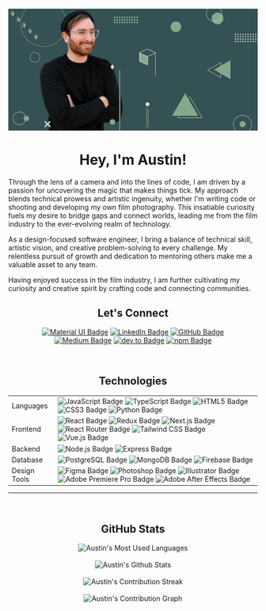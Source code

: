   <p align="center">
  <img src="images/github-banner.png" alt="austin">
  </p>

  <h1 align="center">Hey, I'm Austin!</h1>
  Through the lens of a camera and into the lines of code, I am driven by a passion for uncovering the magic that makes things tick. My approach blends technical prowess and artistic ingenuity, whether I'm writing code or shooting and developing my own film photography. This insatiable curiosity fuels my desire to bridge gaps and connect worlds, leading me from the film industry to the ever-evolving realm of technology.

As a design-focused software engineer, I bring a balance of technical skill, artistic vision, and
creative problem-solving to every challenge. My relentless pursuit of growth and dedication to
mentoring others make me a valuable asset to any team.

Having enjoyed success in the film industry, I am further cultivating my curiosity and creative
spirit by crafting code and connecting communities.

  <h2 align="center">Let's Connect</h2>
  <p align="center">
    <a
      href="https://www.austinrt.io/"
      target="_blank"
      ><img
            src="https://img.shields.io/badge/austinrt.io-2F3E46.svg?style=flat-square"
            alt="Material UI Badge"
          /></a>
    <a
      href="https://www.linkedin.com/in/austinrt/"
      target="_blank"
      ><img
        src="https://img.shields.io/badge/LinkedIn-0A66C2?logo=linkedin&logoColor=fff&style=flat-square"
        alt="LinkedIn Badge"
    /></a>
    <a
      href="https://www.github.com/austin-rt/"
      target="_blank"
      ><img
        src="https://img.shields.io/badge/GitHub-181717?logo=github&logoColor=fff&style=flat-square"
        alt="GitHub Badge"
    /></a>
    <br/>
    <a
      href="https://austinrt.medium.com/"
      target="_blank"
      ><img
        src="https://img.shields.io/badge/Medium-000?logo=medium&logoColor=fff&style=flat-square"
        alt="Medium Badge"
    /></a>
    <a
      href="https://dev.to/austinrt"
      target="_blank"
      ><img
      src="https://img.shields.io/badge/dev.to-0A0A0A?logo=devdotto&logoColor=fff&style=flat-square"
      alt="dev.to Badge"></a>
    <a
      href="https://www.npmjs.com/~austinrt"
      target="_blank"
      ><img
        src="https://img.shields.io/badge/npm-CB3837?logo=npm&logoColor=fff&style=flat-square"
        alt="npm Badge"
      />
    </a>
  </p>
  <br />
  <h2 align="center">Technologies</h1>
  <table>
    <tbody>
      <tr>
        <td>Languages</td>
        <td>
          <img
            src="https://img.shields.io/badge/JavaScript-F7DF1E?logo=javascript&logoColor=000&style=flat-square"
            alt="JavaScript Badge"
          />
          <img
            src="https://img.shields.io/badge/TypeScript-3178C6?logo=typescript&logoColor=fff&style=flat-square"
            alt="TypeScript Badge"
          />
          <img
            src="https://img.shields.io/badge/HTML5-E34F26?logo=html5&logoColor=fff&style=flat-square"
            alt="HTML5 Badge"
          />
          <img
            src="https://img.shields.io/badge/CSS3-1572B6?logo=css3&logoColor=fff&style=flat-square"
            alt="CSS3 Badge"
          />
          <img
            src="https://img.shields.io/badge/Python-3776AB?logo=python&logoColor=fff&style=flat-square"
            alt="Python Badge"
          />
        </td>
      </tr>
      <tr>
        <td>Frontend</td>
        <td>
          <img
            src="https://img.shields.io/badge/React-61DAFB?logo=react&logoColor=000&style=flat-square"
            alt="React Badge"
          />
          <img
            src="https://img.shields.io/badge/Redux-764ABC?logo=redux&logoColor=fff&style=flat-square"
            alt="Redux Badge"
          />
          <img
            src="https://img.shields.io/badge/Next.js-000?logo=nextdotjs&logoColor=fff&style=flat-square"
            alt="Next.js Badge"
          />
          <img
            alt="React Router Badge"
            src="https://img.shields.io/badge/React%20Router-CA4245?logo=reactrouter&logoColor=fff&style=flat-square"
          />
          <img
            src="https://img.shields.io/badge/Tailwind%20CSS-06B6D4?logo=tailwindcss&logoColor=fff&style=flat-square"
            alt="Tailwind CSS Badge"
          />
          <!-- <img
            src="https://img.shields.io/badge/Material%20UI-007FFF.svg?logo=data%3Aimage%2Fpng%3Bbase64%2CiVBORw0KGgoAAAANSUhEUgAAACAAAAAZCAMAAABn0dyjAAABpFBMVEX%2F%2F%2F%2F%2F%2F%2F%2F%2F%2F%2F%2F%2F%2F%2F%2F%2F%2F%2F%2F%2F%2F%2F%2F%2F%2F%2F%2F%2F%2F%2F%2F%2F%2F%2F%2F%2F%2F%2F%2F%2F%2F%2F%2F%2F%2F%2F%2F%2F%2F%2F%2F%2F%2F%2F%2F%2F%2F%2F%2F%2F%2F%2F%2F%2F%2F%2F%2F%2F%2F%2F%2F%2F%2F%2F%2F%2F%2F%2F%2F%2F%2F%2F%2F%2F%2F%2F%2F%2F%2F%2F%2F%2F%2F%2F%2F%2F%2F%2F%2F%2F%2F%2F%2F%2F%2F%2F%2F%2F%2F%2F%2F%2F%2F%2F%2F%2F%2F%2F%2F%2F%2F%2F%2F%2F%2F%2F%2F%2F%2F%2F%2F%2F%2F%2F%2F%2F%2F%2F%2F%2F%2F%2F%2F%2F%2F%2F%2F%2F%2F%2F%2F%2F%2F%2F%2F%2F%2F%2F%2F%2F%2F%2F%2F%2F%2F%2F%2F%2F%2F%2F%2F%2F%2F%2F%2F%2F%2F%2F%2F%2F%2F%2F%2F%2F%2F%2F%2F%2F%2F%2F%2F%2F%2F%2F%2F%2F%2F%2F%2F%2F%2F%2F%2F%2F%2F%2F%2F%2F%2F%2F%2F%2F%2F%2F%2F%2F%2F%2F%2F%2F%2F%2F%2F%2F%2F%2F%2F%2F%2F%2F%2F%2F%2F%2F%2F%2F%2F%2F%2F%2F%2F%2F%2F%2F%2F%2F%2F%2F%2F%2F%2F%2F%2F%2F%2F%2F%2F%2F%2F%2F%2F%2F%2F%2F%2F%2F%2F%2F%2F%2F%2F%2F%2F%2F%2F%2F%2F%2F%2F%2F%2F%2F%2F%2F%2F%2F%2F%2F%2F%2F%2F%2F%2F%2F%2F%2F%2F%2F%2F%2F%2F%2F%2F%2F%2F%2F%2F%2F%2F%2F%2F%2F%2F%2F%2F%2F%2F%2F%2F%2F%2F%2F%2F%2F%2F%2F%2F%2F%2F%2F%2F%2F%2F%2F%2F%2F%2F%2F%2F%2F%2F%2F%2F%2F%2F%2F%2F%2F%2F%2F%2F%2F%2F%2F%2F%2F%2F%2F%2F%2F%2F%2F%2F%2F%2F%2F%2F%2F%2F%2F%2F%2F%2F%2F%2F%2F%2F%2F%2F%2F%2F%2F%2F%2F%2F%2F%2F%2F%2F%2F%2F%2F%2F%2F%2F%2F%2F%2F%2F%2F%2F%2F%2F%2F%2F%2F%2F%2F%2F%2F%2F%2F%2F%2F%2F%2F%2F%2F%2F%2F%2F%2F%2F%2F%2F%2F%2F%2F%2F%2F%2F%2F%2F%2F%2F%2F%2F%2F%2F%2F%2F%2F%2F%2F%2F%2F%2F%2F%2F%2F%2F%2F%2F%2F%2F%2F%2F%2F%2F%2F%2F%2F%2F%2F%2F%2F%2F%2F%2F%2F%2F%2F%2F%2F%2F%2F%2F%2F%2F%2F%2F%2F%2F%2F%2F%2F%2F%2F%2F%2F%2F%2F%2F%2F%2F%2F%2F%2F%2F%2F%2F%2F%2F%2F%2F%2F%2F%2F%2F%2F%2F%2F%2F%2F%2F%2F%2F%2F%2F%2F%2F%2F%2F%2F%2F%2F%2F%2F%2F%2F%2F%2F%2F%2F%2F%2F%2F%2F%2F%2F%2F%2F%2F%2F%2F%2F%2F%2F%2F%2F%2F%2F%2F%2F%2F%2F%2F%2F8IgZTZAAAAi3RSTlMAAgMEBQYHCAkKCwwNDg8QERIVFxgZGh0fICEiJSYnKCkqLS4vMTI1Njc4Pj9AQ0RGSUpRUlRXWFpeX2hpamxvc3V6foWGiIuMjY%2BYmpyen6CjpKesrbCxs7W4ubq7vMLDxMXGx8rP0dPX2Nrb3N3e3%2BDh4uTl5ufo6ers7e7w8fLz9PX29%2Fj6%2B%2Fz9bRIcnQAAAXBJREFUeNpk0AOXM0EQheEb2%2Fps27aNtW3biHX%2F9E5PxXmO%2B7ytwtgrE5o9HLsC5VEPdjl4Bw0utpEXAFxoYxxrZOHPKdQIfY6TWS2wTZNbKiD3PvoAYX65TErgWCQPJSCnnxqg3B0iK8Ec2SOB0n0DOP23wGrg3F59aVVB7kDWvn%2Fcp5LKSOB6GwZUEL%2F1NcmKwv%2Fr8xJoJMgcx7UuUozch3mlMTgD4MkUNetvbICnGhz7Ugng%2FbCb%2FhGFxrgkAbzvtlLVADh7FboncQksveQWdqqBuNJBTfES4FhVwXh9EP6WoLJ2Qga1heCnOM8CwvJ6Vb76%2ByQA%2B6wKgEst5yDuDVPXd1vyBQkAE3QO2T7z3AjlfGteggrXEsmVD34ogU8H1CTqgkWSP%2FXtphfzVIr%2FUMO9Ts3kY%2BBmP3WjD1DLOkBd%2B6%2B8fPWNFfV87zdZkfgWQbOjiXu3Q%2BXDVRmwA51okHSaKQNOwGSRXebADecCAB9huN3nGl%2FiAAAAAElFTkSuQmCC&style=flat-square"
            alt="Material UI Badge"
          />
          <img
            src="https://img.shields.io/badge/Bootstrap-7952B3?logo=bootstrap&logoColor=fff&style=flat-square"
            alt="Bootstrap Badge"
          /> -->
          <img
            src="https://img.shields.io/badge/Vue.js-4FC08D?logo=vuedotjs&logoColor=fff&style=flat-square"
            alt="Vue.js Badge"
          />
        </td>
      </tr>
      <tr>
        <td>Backend</td>
        <td>
          <img
            src="https://img.shields.io/badge/Node.js-393?logo=nodedotjs&logoColor=fff&style=flat-square"
            alt="Node.js Badge"
          />
          <img
            src="https://img.shields.io/badge/Express.js-000000?logo=express&logoColor=2361DAFB&style=flat-square"
            alt="Express Badge"
          />
          <!-- <img
            src="https://img.shields.io/badge/Sequelize-52B0E7?logo=sequelize&logoColor=fff&style=flat-square"
            alt="Sequelize Badge"
          />
          <img
            alt="Mongoose Badge"
            src="https://img.shields.io/badge/Mongoose.js%20-890000?logo=%20&style=flat-square"
          />
          <img
            src="https://img.shields.io/badge/Django-092E20?logo=django&logoColor=fff&style=flat-square"
            alt="Django Badge"
          />
          <img
            src="https://img.shields.io/badge/Flask-000?logo=flask&logoColor=fff&style=flat-square"
            alt="Flask Badge"
          /> -->
        </td>
      </tr>
      <tr>
        <td>Database</td>
        <td>
          <img
            src="https://img.shields.io/badge/PostgreSQL-4169E1?logo=postgresql&logoColor=fff&style=flat-square"
            alt="PostgreSQL Badge"
          />
          <img
            src="https://img.shields.io/badge/MongoDB-47A248?logo=mongodb&logoColor=fff&style=flat-square"
            alt="MongoDB Badge"
          />
          <img
            src="https://img.shields.io/badge/Firebase-FFCA28?logo=firebase&logoColor=000&style=flat-square"
            alt="Firebase Badge"
          />
        </td>
      </tr>
      <tr>
        <td>Design Tools</td>
        <td>
          <img
            src="https://img.shields.io/badge/Figma-F24E1E?logo=figma&logoColor=fff&style=flat-square"
            alt="Figma Badge"
          />
          <img
            src="https://img.shields.io/badge/Photoshop-31A8FF?logo=adobephotoshop&logoColor=fff&style=flat-square"
            alt="Photoshop Badge"
          />
          <img
            src="https://img.shields.io/badge/Illustrator-FF9A00?logo=adobeillustrator&logoColor=fff&style=flat-square"
            alt="Illustrator Badge"
          />
          <img src="https://img.shields.io/badge/Adobe%20Premiere%20Pro-99F?logo=adobepremierepro&logoColor=fff&style=flat-square" alt="Adobe Premiere Pro Badge">
          <img src="https://img.shields.io/badge/Adobe%20After%20Effects-99F?logo=adobeaftereffects&logoColor=fff&style=flat-square" alt="Adobe After Effects Badge">
        </td>
      </tr>
      <!-- <tr>
        <td>Utilities</td>
        <td>
          <img
            src="https://img.shields.io/badge/Git-F05032?logo=git&logoColor=fff&style=flat-square"
            alt="Git Badge"
          />
          <img
            src="https://img.shields.io/badge/GitHub-181717?logo=github&logoColor=fff&style=flat-square"
            alt="GitHub Badge"
          />
          <img
            src="https://img.shields.io/badge/npm-CB3837?logo=npm&logoColor=fff&style=flat-square"
            alt="npm Badge"
          />
        </td>
      </tr> -->
    </tbody>
  </table>
  <hr />
  <br />
  <h2 align="center">GitHub Stats</h2>
  <p align="center">
    <picture>
      <source
        srcset="
          https://github-readme-stats.vercel.app/api/top-langs/?username=austin-rt&hide_progress=true&theme=light
        "
        media="(prefers-color-scheme: light)"
      />
      <source
        srcset="
          https://github-readme-stats.vercel.app/api/top-langs/?username=austin-rt&hide_progress=true&theme=dark
        "
        media="(prefers-color-scheme: dark), (prefers-color-scheme: no-preference)"
      />
      <img
        src="https://github-readme-stats.vercel.app/api/top-langs/?username=austin-rt&hide_progress=true&theme=dark" alt="Austin's Most Used Languages"
      />
    </picture>
    <br />
    <br />
    <picture>
      <source
        srcset="
          https://github-readme-stats.vercel.app/api?username=austin-rt&count_private=true&show_icons=true&theme=light
        "
        media="(prefers-color-scheme: light)"
      />
      <source
        srcset="
          https://github-readme-stats.vercel.app/api?username=austin-rt&count_private=true&show_icons=true&theme=dark&icon_color=5ED6F8&ring_color=5ED6F8
        "
        media="(prefers-color-scheme: dark), (prefers-color-scheme: no-preference)"
      />
      <img
        src="https://github-readme-stats.vercel.app/api?username=austin-rt&count_private=true&show_icons=true&theme=dark&icon_color=5ED6F8&ring_color=5ED6F8" alt="Austin's Github Stats"
      />
    </picture>
    <br />
    <br />
    <picture>
      <source
        srcset="
          https://github-readme-streak-stats.herokuapp.com/?user=austin-rt&theme=light
        "
        media="(prefers-color-scheme: light)"
      />
      <source
        srcset="
          https://github-readme-streak-stats.herokuapp.com/?user=austin-rt&theme=dark
        "
        media="(prefers-color-scheme: dark), (prefers-color-scheme: no-preference)"
      />
      <img
        src="https://github-readme-streak-stats.herokuapp.com/?user=austin-rt&theme=dark" alt="Austin's Contribution Streak"
      />
    </picture>
    <br />
    <br />
    <picture>
      <source
        srcset="https://github-readme-activity-graph.cyclic.app/graph?username=austin-rt&area=true&height=400&bg_color=ffffff&color=000000&theme=react" 
        media="(prefers-color-scheme: light)"
      />
      <source
        srcset="
          https://github-readme-activity-graph.cyclic.app/graph?username=austin-rt&area=true&height=400&theme=react-dark
        "
        media="(prefers-color-scheme: dark), (prefers-color-scheme: no-preference)"
      />
      <img
        src="https://github-readme-activity-graph.cyclic.app/graph?username=austin-rt&area=true&height=400&theme=react-dark" alt="Austin's Contribution Graph"
      />
    </picture>
  </p>
